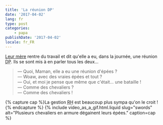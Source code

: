 ```yaml
---
title: 'La réunion DP'
date: '2017-04-02'
lang: fr
type: post
categories:
    - papa
publishDate: '2017-04-02'
locale: fr_FR
---
```


[Leur mère](http://libelilou.github.io/) rentre du travail et dit qu'elle a eu, dans la journée, une réunion <abbr title="Délégués du Personnel">DP</abbr>. Ils se sont mis à en parler tous les deux…

> — Quoi, Maman, elle a eu une réunion d'épées ?  
> — Woaw, avec des vraies épées et tout ?  
> — Oui, et moi je pense que même que c'était… une bataille !  
> — Comme des chevaliers ?  
> — Comme des chevaliers !  

{% capture cap %}La gestion <abbr title="Ressources Humaines">RH</abbr> est beaucoup plus sympa qu'on le croit !{% endcapture %}
{% include video_as_a_gif.html.liquid
    slug="swords"
    alt="Plusieurs chevaliers en armure dégainent leurs épées."
    caption=cap
%}

